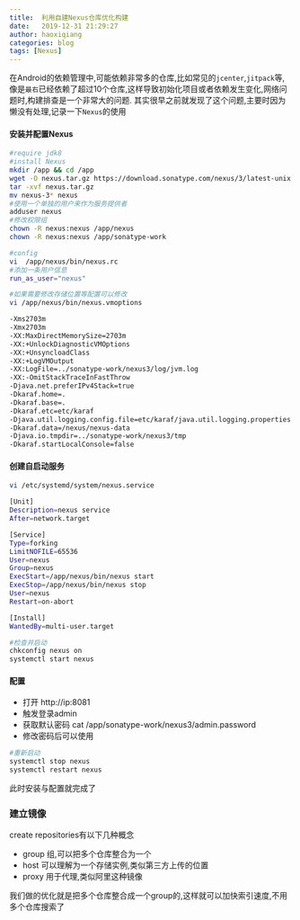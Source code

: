 ```yaml
---
title:  利用自建Nexus仓库优化构建
date:   2019-12-31 21:29:27
author: haoxiqiang
categories: blog
tags: [Nexus]
---
```



在Android的依赖管理中,可能依赖非常多的仓库,比如常见的`jcenter`,`jitpack`等,像是`最右`已经依赖了超过10个仓库,这样导致初始化项目或者依赖发生变化,网络问题时,构建排查是一个非常大的问题.
其实很早之前就发现了这个问题,主要时因为懒没有处理,记录一下`Nexus`的使用

#### 安装并配置Nexus
``` bash
#require jdk8
#install Nexus
mkdir /app && cd /app
wget -O nexus.tar.gz https://download.sonatype.com/nexus/3/latest-unix.tar.gz
tar -xvf nexus.tar.gz
mv nexus-3* nexus
#使用一个单独的用户来作为服务提供者
adduser nexus
#修改权限组
chown -R nexus:nexus /app/nexus
chown -R nexus:nexus /app/sonatype-work
```
``` bash
#config
vi  /app/nexus/bin/nexus.rc
#添加一条用户信息
run_as_user="nexus"
```
``` bash
#如果需要修改存储位置等配置可以修改
vi /app/nexus/bin/nexus.vmoptions

-Xms2703m
-Xmx2703m
-XX:MaxDirectMemorySize=2703m
-XX:+UnlockDiagnosticVMOptions
-XX:+UnsyncloadClass
-XX:+LogVMOutput
-XX:LogFile=../sonatype-work/nexus3/log/jvm.log
-XX:-OmitStackTraceInFastThrow
-Djava.net.preferIPv4Stack=true
-Dkaraf.home=.
-Dkaraf.base=.
-Dkaraf.etc=etc/karaf
-Djava.util.logging.config.file=etc/karaf/java.util.logging.properties
-Dkaraf.data=/nexus/nexus-data
-Djava.io.tmpdir=../sonatype-work/nexus3/tmp
-Dkaraf.startLocalConsole=false
```
#### 创建自启动服务
``` bash
vi /etc/systemd/system/nexus.service

[Unit]
Description=nexus service
After=network.target

[Service]
Type=forking
LimitNOFILE=65536
User=nexus
Group=nexus
ExecStart=/app/nexus/bin/nexus start
ExecStop=/app/nexus/bin/nexus stop
User=nexus
Restart=on-abort

[Install]
WantedBy=multi-user.target
```
```bash
#检查并启动
chkconfig nexus on
systemctl start nexus
```
#### 配置
* 打开 http://ip:8081
* 触发登录admin
* 获取默认密码 cat /app/sonatype-work/nexus3/admin.password
* 修改密码后可以使用
```bash
#重新启动
systemctl stop nexus
systemctl restart nexus
```
此时安装与配置就完成了


### 建立镜像
create repositories有以下几种概念
* group 组,可以把多个仓库整合为一个
* host 可以理解为一个存储实例,类似第三方上传的位置
* proxy 用于代理,类似阿里这种镜像

我们做的优化就是把多个仓库整合成一个group的,这样就可以加快索引速度,不用多个仓库搜索了
